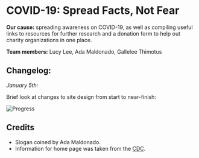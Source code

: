 # COVID-19: Spread Facts, Not Fear

**Our cause:** spreading awareness on COVID-19, as well as compiling useful links to resources for further research and a donation form to help out charity organizations in one place.

**Team members:** Lucy Lee, Ada Maldonado, Gallelee Thimotus

## Changelog:
*January 5th:*

Brief look at changes to site design from start to near-finish:

![Progress](https://user-images.githubusercontent.com/5422566/148322336-9a1d58e6-4304-4a45-a379-5a2e432392a5.gif)

## Credits
- Slogan coined by Ada Maldonado.
- Information for home page was taken from the [CDC](https://www.cdc.gov/coronavirus/2019-ncov/index.html).
